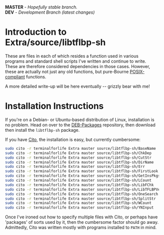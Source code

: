 **MASTER** - _Hopefully stable branch._\
**DEV** - _Development Branch (latest changes)_

# Introduction to Extra/source/libtflbp-sh

These are files in each of which resides a function used in various programs and standard shell scripts I've written and continue to write. These are therefore considered dependencies in those cases. However, these are actually not just any old functions, but pure-Bourne [POSIX-compliant](https://en.wikipedia.org/wiki/POSIX) functions.

A more detailed write-up will be here eventually -- grizzly bear with me!

# Installation Instructions

If you're on a Debian- or Ubuntu-based distribution of Linux, installation is no problem. Head on over to the [DEB-Packages](https://github.com/terminalforlife/DEB-Packages) repository, then download then install the `libtflbp-sh` package.

If you have [Cito](https://github.com/terminalforlife/Extra), the installation is easy, but currently cumbersome:

```bash
sudo cito -r terminalforlife Extra master source/libtflbp-sh/BaseName
sudo cito -r terminalforlife Extra master source/libtflbp-sh/ChkDep
sudo cito -r terminalforlife Extra master source/libtflbp-sh/CutStr
sudo cito -r terminalforlife Extra master source/libtflbp-sh/DirName
sudo cito -r terminalforlife Extra master source/libtflbp-sh/Err
sudo cito -r terminalforlife Extra master source/libtflbp-sh/FirstLook
sudo cito -r terminalforlife Extra master source/libtflbp-sh/GetInsPkgs
sudo cito -r terminalforlife Extra master source/libtflbp-sh/LCount
sudo cito -r terminalforlife Extra master source/libtflbp-sh/LibFChk
sudo cito -r terminalforlife Extra master source/libtflbp-sh/LibTFLBPVer
sudo cito -r terminalforlife Extra master source/libtflbp-sh/OneSearch
sudo cito -r terminalforlife Extra master source/libtflbp-sh/SplitStr
sudo cito -r terminalforlife Extra master source/libtflbp-sh/WCount
sudo cito -r terminalforlife Extra master source/libtflbp-sh/YNInput
```

Once I've ironed out how to specify multiple files with Cito, or perhaps have 'packages' of sorts used by it, then the cumbersome factor should go away. Admittedly, Cito was written mostly with programs installed to `PATH` in mind.
